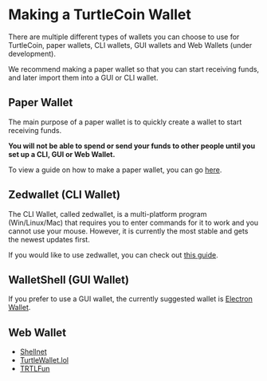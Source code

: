 # Making a TurtleCoin Wallet

There are multiple different types of wallets you can choose to use for TurtleCoin, paper wallets, CLI wallets, GUI wallets and Web Wallets (under development).

We recommend making a paper wallet so that you can start receiving funds, and later import them into a GUI or CLI wallet.

## Paper Wallet

The main purpose of a paper wallet is to quickly create a wallet to start receiving funds.

**You will not be able to spend or send your funds to other people until you set up a CLI, GUI or Web Wallet.**

To view a guide on how to make a paper wallet, you can go [here](Making-a-paper-wallet).

## Zedwallet (CLI Wallet)

The CLI Wallet, called zedwallet, is a multi-platform program (Win/Linux/Mac) that requires you to enter commands for it to work and you cannot use your mouse. However, it is currently the most stable and gets the newest updates first.

If you would like to use zedwallet, you can check out [this guide](Using-zedwallet).

## WalletShell (GUI Wallet)

If you prefer to use a GUI wallet, the currently suggested wallet is [Electron Wallet](https://github.com/turtlecoin/turtle-wallet-electron).

## Web Wallet

- [Shellnet](https://shellnet.pw)
- [TurtleWallet.lol](https://turtlewallet.lol)
- [TRTLFun](https://trtlfun.com)
